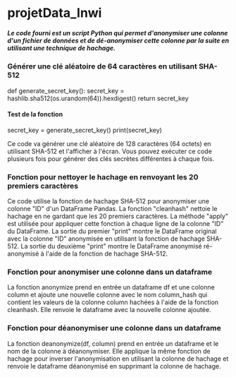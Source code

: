 # projetData_Inwi

##### Le code fourni est un script Python qui permet d'anonymiser une colonne d'un fichier de données et de dé-anonymiser cette colonne par la suite en utilisant une technique de hachage.

### Générer une clé aléatoire de 64 caractères en utilisant SHA-512

def generate_secret_key():
    secret_key = hashlib.sha512(os.urandom(64)).hexdigest()
    return secret_key

   ####    Test de la fonction

secret_key = generate_secret_key()
print(secret_key)

Ce code va générer une clé aléatoire de 128 caractères (64 octets) en utilisant SHA-512 et l'afficher à l'écran. Vous pouvez exécuter ce code plusieurs fois pour générer des clés secrètes différentes à chaque fois.


### Fonction pour nettoyer le hachage en renvoyant les 20 premiers caractères

Ce code utilise la fonction de hachage SHA-512 pour anonymiser une colonne "ID" d'un DataFrame Pandas. La fonction "cleanhash" nettoie le hachage en ne gardant que les 20 premiers caractères. La méthode "apply" est utilisée pour appliquer cette fonction à chaque ligne de la colonne "ID" du DataFrame.
La sortie du premier "print" montre le DataFrame original avec la colonne "ID" anonymisée en utilisant la fonction de hachage SHA-512. La sortie du deuxième "print" montre le DataFrame anonymisé ré-anonymisé à l'aide de la fonction de hachage SHA-512.

### Fonction pour anonymiser une colonne dans un dataframe

La fonction anonymize prend en entrée un dataframe df et une colonne column et ajoute une nouvelle colonne avec le nom column_hash qui contient les valeurs de la colonne column hachées à l'aide de la fonction cleanhash. Elle renvoie le dataframe avec la nouvelle colonne ajoutée.

### Fonction pour déanonymiser une colonne dans un dataframe

La fonction deanonymize(df, column) prend en entrée un dataframe et le nom de la colonne à déanonymiser. Elle applique la même fonction de hachage pour inverser l'anonymisation en utilisant la colonne de hachage et renvoie le dataframe déanonymisé en supprimant la colonne de hachage.

